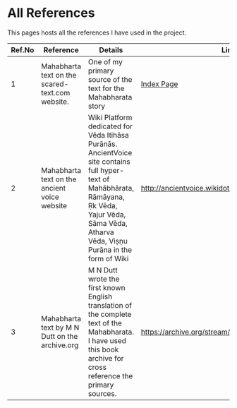 # All References

This pages hosts all the references I have used in the project.

Ref.No | Reference | Details | Link
-- | -------- | ------- | ----
1 | Mahabharta text on the scared-text.com website. | One of my primary source of the text for the Mahabharata story | [Index Page](https://www.sacred-texts.com/hin/maha/index.htm)
2 | Mahabharta text on the ancient voice website | Wiki Platform dedicated for Vēda Itihāsa Purānās. AncientVoice site contains full hyper-text of Mahābhārata, Rāmāyana, Ṛk Vēda, Yajur Vēda, Sāma Vēda, Atharva Vēda, Viṣṇu Purāna in the form of Wiki | http://ancientvoice.wikidot.com/source:mahabharata
3 | Mahabharta text by  M N Dutt on the archive.org | M N Dutt wrote the first known English translation of the complete text of the Mahabharata. I have used this book archive for cross reference the primary sources. | https://archive.org/stream/TheMahabharataMNDutt

